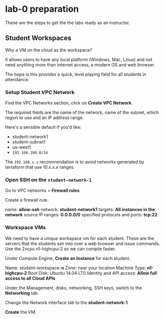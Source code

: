 # lab-0 preparation

These are the steps to get the the labs ready as an instructor.

## Student Workspaces

Why a VM on the cloud as the workspace?

It allows users to have any local platform (Windows, Mac, Linux) and not need anything more than internet access, a modern OS and web browser.

The hope is this provides a quick, level playing field for all students in attendance.

### Setup Student VPC Network

Find the VPC Networks section, click on **Create VPC Network**.

The required fields are the name of the network, name of the subnet, which region to use and an IP address range.

Here's a sensible default if you'd like:

  * student-network1
  * student-subnet1
  * us-west1
  * `192.168.100.0/24`

The `192.168.x.x` recommendation is to avoid networks generated by terraform that use 10.x.x.x ranges.

### Open SSH on the `student-network-1`

Go to VPC networks > **Firewall rules**

Create a firewall rule.

name: **allow-ssh**
network: **student-network1**
targets: **All instances in the network**
source IP ranges: **0.0.0.0/0**
specified protocols and ports: **tcp:22**

### Workspace VMs

We need to have a unique workspace vm for each student.  These are the servers that the students ssh into over a web browser and issue commands.  Use the 2vcpu n1-highcpu-2 so we can compile faster.

Under Compute Engine, **Create an Instance** for each student.

Name: student-workspace-**n**
Zone: near your location
Machine Type: **n1-highcpu-2**
Boot Disk: Ubuntu 14.04 LTS
Identity and API access: **Allow full access to all Cloud APIs**

Under the Management, disks, networking, SSH keys, switch to the **Networking** tab.

Change the Network interface tab to the **student-network-1**.

**Create** the VM.
